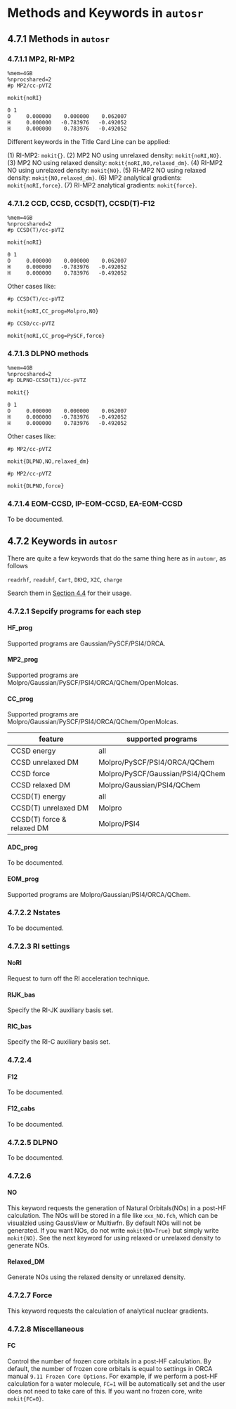 # Methods and Keywords in `autosr`

## 4.7.1 Methods in `autosr`

### 4.7.1.1 MP2, RI-MP2
```
%mem=4GB
%nprocshared=2
#p MP2/cc-pVTZ

mokit{noRI}

0 1
O     0.000000    0.000000    0.062007
H     0.000000   -0.783976   -0.492052
H     0.000000    0.783976   -0.492052
```

Different keywords in the Title Card Line can be applied:

(1) RI-MP2: `mokit{}`.
(2) MP2 NO using unrelaxed density: `mokit{noRI,NO}`.
(3) MP2 NO using relaxed density: `mokit{noRI,NO,relaxed_dm}`.
(4) RI-MP2 NO using unrelaxed density: `mokit{NO}`.
(5) RI-MP2 NO using relaxed density: `mokit{NO,relaxed_dm}`.
(6) MP2 analytical gradients: `mokit{noRI,force}`.
(7) RI-MP2 analytical gradients: `mokit{force}`.

### 4.7.1.2 CCD, CCSD, CCSD(T), CCSD(T)-F12
```
%mem=4GB
%nprocshared=2
#p CCSD(T)/cc-pVTZ

mokit{noRI}

0 1
O     0.000000    0.000000    0.062007
H     0.000000   -0.783976   -0.492052
H     0.000000    0.783976   -0.492052
```

Other cases like:
```
#p CCSD(T)/cc-pVTZ

mokit{noRI,CC_prog=Molpro,NO}
```

```
#p CCSD/cc-pVTZ

mokit{noRI,CC_prog=PySCF,force}
```

### 4.7.1.3 DLPNO methods
```
%mem=4GB
%nprocshared=2
#p DLPNO-CCSD(T1)/cc-pVTZ

mokit{}

0 1
O     0.000000    0.000000    0.062007
H     0.000000   -0.783976   -0.492052
H     0.000000    0.783976   -0.492052
```

Other cases like:
```
#p MP2/cc-pVTZ

mokit{DLPNO,NO,relaxed_dm}
```

```
#p MP2/cc-pVTZ

mokit{DLPNO,force}
```

### 4.7.1.4 EOM-CCSD, IP-EOM-CCSD, EA-EOM-CCSD
To be documented.

## 4.7.2 Keywords in `autosr`

There are quite a few keywords that do the same thing here as in `automr`, as follows

`readrhf`, `readuhf`, `Cart`, `DKH2`, `X2C`, `charge`

Search them in [Section 4.4](./chap4-4.md) for their usage.

### 4.7.2.1 Sepcify programs for each step

#### HF_prog
Supported programs are Gaussian/PySCF/PSI4/ORCA.

#### MP2_prog
Supported programs are Molpro/Gaussian/PySCF/PSI4/ORCA/QChem/OpenMolcas.

#### CC_prog
Supported programs are Molpro/Gaussian/PySCF/PSI4/ORCA/QChem/OpenMolcas.

| feature | supported programs |
| --- | --- |
| CCSD energy | all |
| CCSD unrelaxed DM | Molpro/PySCF/PSI4/ORCA/QChem |
| CCSD force | Molpro/PySCF/Gaussian/PSI4/QChem |
| CCSD relaxed DM | Molpro/Gaussian/PSI4/QChem |
| CCSD(T) energy | all |
| CCSD(T) unrelaxed DM | Molpro |
| CCSD(T) force & relaxed DM | Molpro/PSI4 |

#### ADC_prog
To be documented.

#### EOM_prog
Supported programs are Molpro/Gaussian/PSI4/ORCA/QChem.

### 4.7.2.2 Nstates
To be documented.

### 4.7.2.3 RI settings

#### NoRI
Request to turn off the RI acceleration technique.

#### RIJK_bas
Specify the RI-JK auxiliary basis set.

#### RIC_bas
Specify the RI-C auxiliary basis set.

### 4.7.2.4 

#### F12
To be documented.

#### F12_cabs
To be documented.

### 4.7.2.5 DLPNO
To be documented.

### 4.7.2.6 
#### NO
This keyword requests the generation of Natural Orbitals(NOs) in a post-HF calculation. The NOs will be stored in a file like `xxx_NO.fch`, which can be visualzied using GaussView or Multiwfn. By default NOs will not be generated. If you want NOs, do not write `mokit{NO=True}` but simply write `mokit{NO}`. See the next keyword for using relaxed or unrelaxed density to generate NOs.

#### Relaxed_DM
Generate NOs using the relaxed density or unrelaxed density.

### 4.7.2.7 Force
This keyword requests the calculation of analytical nuclear gradients.

### 4.7.2.8 Miscellaneous
#### FC
Control the number of frozen core orbitals in a post-HF calculation. By default, the number of frozen core orbitals is equal to settings in ORCA manual `9.11 Frozen Core Options`. For example, if we perform a post-HF calculation for a water molecule, `FC=1` will be automatically set and the user does not need to take care of this. If you want no frozen core, write `mokit{FC=0}`.

